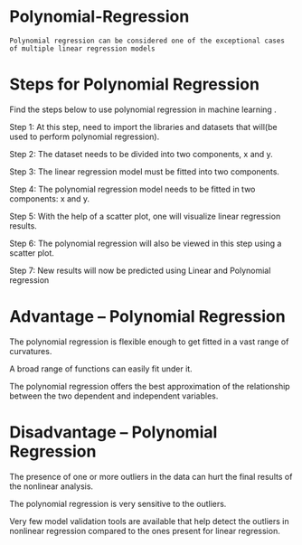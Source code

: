 # Polynomial-Regression
    Polynomial regression can be considered one of the exceptional cases of multiple linear regression models
    
 #  Steps for Polynomial Regression
Find the steps below to use polynomial regression in machine learning .

Step 1: At this step,  need to import the libraries and datasets that will(be used to perform polynomial regression). 

Step 2: The dataset needs to be divided into two components, x and y. 

Step 3: The linear regression model must be fitted into two components. 

Step 4: The polynomial regression model needs to be fitted in two components: x and y. 

Step 5: With the help of a scatter plot, one will visualize linear regression results. 

Step 6: The polynomial regression will also be viewed in this step using a scatter plot. 

Step 7: New results will now be predicted using Linear and Polynomial regression

 # Advantage – Polynomial Regression
 
The polynomial regression is flexible enough to get fitted in a vast range of curvatures.

A broad range of functions can easily fit under it. 

The polynomial regression offers the best approximation of the relationship between the two dependent and independent variables. 

# Disadvantage – Polynomial Regression
The presence of one or more outliers in the data can hurt the final results of the nonlinear analysis. 

The polynomial regression is very sensitive to the outliers. 

Very few model validation tools are available that help detect the outliers in nonlinear regression compared to the ones present for linear regression. 
